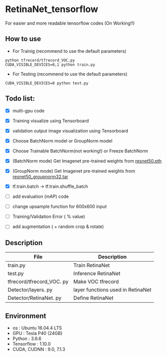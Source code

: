 # RetinaNet_tensorflow
For easier and more readable tensorflow codes (On Working!!)

## How to use
- For Trainig (recommend to use the default parameters)
```
python tfrecord/tfrecord_VOC.py
CUDA_VISIBLE_DEVICES=0,1 python train.py
```
- For Testing (recommend to use the default parameters)
```
CUDA_VISIBLE_DEVICES=0 python test.py
```

## Todo list:
- [x] multi-gpu code
- [x] Training visualize using Tensorboard
- [x] validation output image visualization using Tensorboard
- [x] Choose BatchNorm model or GroupNorm model
- [x] Choose Trainable BatchNorm(not working!) or Freeze BatchNorm 
- [x] (BatchNorm mode) Get Imagenet pre-trained weights from [resnet50.pth](https://download.pytorch.org/models/resnet50-19c8e357.pth)
- [x] (GroupNorm mode) Get Imagenet pre-trained weights from [resnet50_groupnorm32.tar](http://www.cs.unc.edu/~cyfu/resnet50_groupnorm32.tar)
- [x] tf.train.batch -> tf.train.shuffle_batch
- [ ] add evaluation (mAP) code
- [ ] change upsample function for 600x600 input
- [ ] Training/Validation Error ( % value)
- [ ] add augmentation ( + random crop & rotate)


## Description
|       File         |Description                                                   |
|----------------|--------------------------------------------------|
|train.py  |  Train RetinaNet            |
|test.py |  Inference RetinaNet            |
|tfrecord/tfrecord_VOC. py | Make VOC tfrecord |
|Detector/layers. py | layer functions used in RetinaNet  |
|Detector/RetinaNet. py | Define RetinaNet |

## Environment

- os : Ubuntu 16.04.4 LTS <br>
- GPU : Tesla P40 (24GB) <br>
- Python : 3.6.6 <br>
- Tensorflow : 1.10.0
- CUDA, CUDNN : 9.0, 7.1.3 <br>
